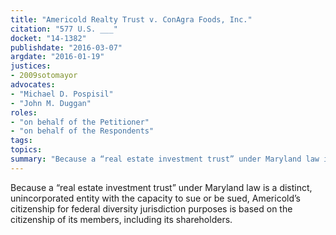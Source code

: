 ```yaml
---
title: "Americold Realty Trust v. ConAgra Foods, Inc."
citation: "577 U.S. ___"
docket: "14-1382"
publishdate: "2016-03-07"
argdate: "2016-01-19"
justices:
- 2009sotomayor
advocates:
- "Michael D. Pospisil"
- "John M. Duggan"
roles:
- "on behalf of the Petitioner"
- "on behalf of the Respondents"
tags:
topics:
summary: "Because a “real estate investment trust” under Maryland law is a distinct, unincorporated entity with the capacity to sue or be sued, Americold’s citizenship for federal diversity jurisdiction purposes is based on the citizenship of its members, including its shareholders."
---
```

Because a “real estate investment trust” under Maryland law is a distinct, unincorporated entity with the capacity to sue or be sued, Americold’s citizenship for federal diversity jurisdiction purposes is based on the citizenship of its members, including its shareholders.


